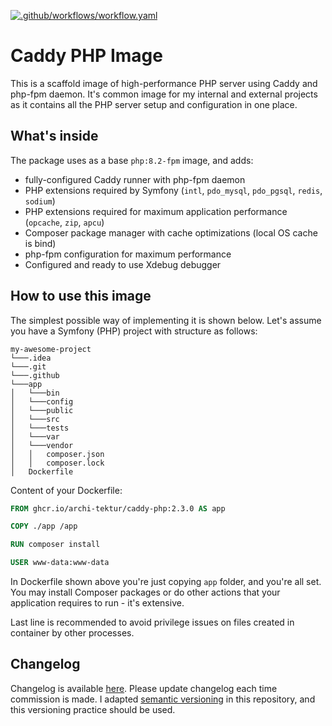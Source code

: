 [![.github/workflows/workflow.yaml](https://github.com/archi-tektur/caddy-php-image/actions/workflows/workflow.yaml/badge.svg?branch=main)](https://github.com/archi-tektur/caddy-php-image/actions/workflows/workflow.yaml)

# Caddy PHP Image
This is a scaffold image of high-performance PHP server using Caddy and php-fpm daemon. It's common image for my
internal and external projects as it contains all the PHP server setup and configuration in one place.

## What's inside
The package uses as a base `php:8.2-fpm` image, and adds:
* fully-configured Caddy runner with php-fpm daemon
* PHP extensions required by Symfony (`intl`, `pdo_mysql`, `pdo_pgsql`, `redis`, `sodium`)
* PHP extensions required for maximum application performance (`opcache`, `zip`, `apcu`)
* Composer package manager with cache optimizations (local OS cache is bind)
* php-fpm configuration for maximum performance
* Configured and ready to use Xdebug debugger

## How to use this image
The simplest possible way of implementing it is shown below. Let's assume you have a Symfony (PHP) project with
structure as follows:

```
my-awesome-project
└───.idea
└───.git
└───.github
└───app
│   └───bin
│   └───config
│   └───public
│   └───src
│   └───tests
│   └───var
│   └───vendor
│   │   composer.json
│   │   composer.lock
│   Dockerfile
```

Content of your Dockerfile:

```dockerfile
FROM ghcr.io/archi-tektur/caddy-php:2.3.0 AS app

COPY ./app /app

RUN composer install

USER www-data:www-data
```
In Dockerfile shown above you're just copying `app` folder, and you're all set. You may install Composer packages or do
other actions that your application requires to run - it's extensive.

Last line is recommended to avoid privilege issues on files created in container by other processes.

## Changelog
Changelog is available [here](CHANGELOG.md). Please update changelog each time commission is made. I adapted
[semantic versioning](https://semver.org/) in this repository, and this versioning practice should be used.
